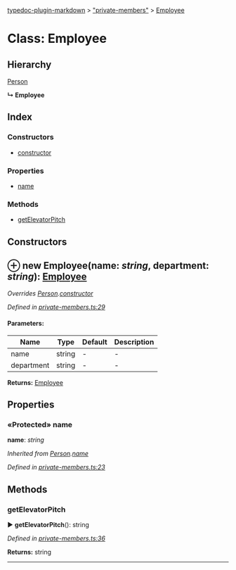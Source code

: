 [typedoc-plugin-markdown](../index.md) > ["private-members"](../modules/_private_members_.md) > [Employee](../classes/_private_members_.employee.md)

# Class: Employee

## Hierarchy


 [Person](../classes/_private_members_.person.md)

**↳ Employee**






## Index

### Constructors

* [constructor](_private_members_.employee.md#constructor)


### Properties

* [name](_private_members_.employee.md#name)


### Methods

* [getElevatorPitch](_private_members_.employee.md#getelevatorpitch)



<a id="constructor"></a>

## Constructors


## ⊕ **new Employee**(name: *string*, department: *string*): [Employee](../classes/_private_members_.employee.md)


*Overrides [Person](_private_members_.person.md).[constructor](_private_members_.person.md#constructor)*

*Defined in [private-members.ts:29](https://github.com/tgreyuk/typedoc-plugin-markdown/blob/master/tests/src/private-members.ts#L29)*


#### Parameters:

| Name  | Type                | Default | Description  |
| ------ | ------------------- | ------------ | ------------ |
| name  | string | - | - |
| department  | string | - | - |





**Returns:** [Employee](../classes/_private_members_.employee.md)


## Properties

<a id="name"></a>
### «Protected» name
**name**:  *string* 

*Inherited from [Person](_private_members_.person.md).[name](_private_members_.person.md#name)*

*Defined in [private-members.ts:23](https://github.com/tgreyuk/typedoc-plugin-markdown/blob/master/tests/src/private-members.ts#L23)*







## Methods

<a id="getelevatorpitch"></a>

###  getElevatorPitch

► **getElevatorPitch**(): string



*Defined in [private-members.ts:36](https://github.com/tgreyuk/typedoc-plugin-markdown/blob/master/tests/src/private-members.ts#L36)*




**Returns:** string



---



